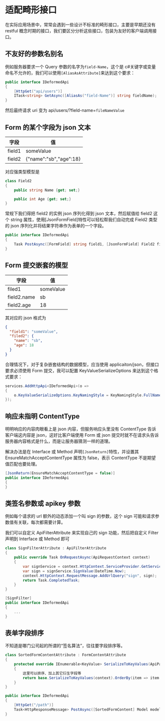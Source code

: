 ﻿# 适配畸形接口

在实际应用场景中，常常会遇到一些设计不标准的畸形接口，主要是早期还没有 restful 概念时期的接口，我们要区分分析这些接口，包装为友好的客户端调用接口。

## 不友好的参数名别名

例如服务器要求一个 Query 参数的名字为`field-Name`，这个是 c#关键字或变量命名不允许的，我们可以使用`[AliasAsAttribute]`来达到这个要求：

```csharp
public interface IDeformedApi
{
    [HttpGet("api/users")]
    ITask<string> GetAsync([AliasAs("field-Name")] string fieldName);
}
```

然后最终请求 uri 变为 api/users/?field-name=`fileNameValue`

## Form 的某个字段为 json 文本

| 字段   | 值                     |
| ------ | ---------------------- |
| field1 | someValue              |
| field2 | {"name":"sb","age":18} |

对应强类型模型是

```csharp
class Field2
{
    public string Name {get; set;}

    public int Age {get; set;}
}
```

常规下我们得把 field2 的实例 json 序列化得到 json 文本，然后赋值给 field2 这个 string 属性，使用[JsonFormField]特性可以轻松帮我们自动完成 Field2 类型的 json 序列化并将结果字符串作为表单的一个字段。

```csharp
public interface IDeformedApi
{
    Task PostAsync([FormField] string field1, [JsonFormField] Field2 field2)
}
```

## Form 提交嵌套的模型

| 字段        | 值        |
| ----------- | --------- |
| filed1      | someValue |
| field2.name | sb        |
| field2.age  | 18        |

其对应的 json 格式为

```json
{
  "field1": "someValue",
  "filed2": {
    "name": "sb",
    "age": 18
  }
}
```

合理情况下，对于复杂嵌套结构的数据模型，应当使用 applicaiton/json，但接口要求必须使用 Form 提交，我可以配置 KeyValueSerializeOptions 来达到这个格式要求：

```csharp
services.AddHttpApi<IDeformedApi>(o =>
{
    o.KeyValueSerializeOptions.KeyNamingStyle = KeyNamingStyle.FullName;
});
```

## 响应未指明 ContentType

明明响应的内容肉眼看上是 json 内容，但服务响应头里没有 ContentType 告诉客户端这内容是 json，这好比客户端使用 Form 或 json 提交时就不在请求头告诉服务器内容格式是什么，而是让服务器猜测一样的道理。

解决办法是在 Interface 或 Method 声明`[JsonReturn]`特性，并设置其 EnsureMatchAcceptContentType 属性为 false，表示 ContentType 不是期望值匹配也要处理。

```csharp
[JsonReturn(EnsureMatchAcceptContentType = false)]
public interface IDeformedApi
{
}
```

## 类签名参数或 apikey 参数

例如每个请求的 url 额外的动态添加一个叫 sign 的参数，这个 sign 可能和请求参数值有关联，每次都需要计算。

我们可以自定义 ApiFilterAttribute 来实现自己的 sign 功能，然后把自定义 Filter 声明到 Interface 或 Method 即可

```csharp
class SignFilterAttribute : ApiFilterAttribute
{
    public override Task OnRequestAsync(ApiRequestContext context)
    {
        var signService = context.HttpContext.ServiceProvider.GetService<SignService>();
        var sign = signService.SignValue(DateTime.Now);
        context.HttpContext.RequestMessage.AddUrlQuery("sign", sign);
        return Task.CompletedTask;
    }
}

[SignFilter]
public interface IDeformedApi
{
    ...
}
```

## 表单字段排序

不知道是哪门公司起的所谓的“签名算法”，往往要字段排序等。

```csharp
class SortedFormContentAttribute : FormContentAttribute
{
    protected override IEnumerable<KeyValue> SerializeToKeyValues(ApiParameterContext context)
    {
        这里可以排序、加上其它衍生字段等
        return base.SerializeToKeyValues(context).OrderBy(item => item.Key);
    }
}

public interface IDeformedApi
{
    [HttpGet("/path")]
    Task<HttpResponseMessage> PostAsync([SortedFormContent] Model model);
}
```
